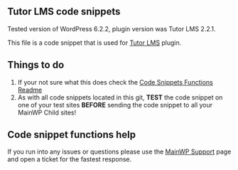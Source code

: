 ## Tutor LMS code snippets

Tested version of WordPress 6.2.2, plugin version was Tutor LMS 2.2.1.

This file is a code snippet that is used for [Tutor LMS](https://wordpress.org/plugins/tutor/) plugin. 

## Things to do

1. If your not sure what this does check the [Code Snippets Functions Readme](https://github.com/mainwp/Code-Snippets-Functions/blob/master/README.md)
2. As with all code snippets located in this git, **TEST** the code snippet on one of your test sites **BEFORE** sending the code snippet to all your MainWP Child sites!

## Code snippet functions help

If you run into any issues or questions please use the [MainWP Support](https://mainwp.com/support/) page and open a ticket for the fastest response.
